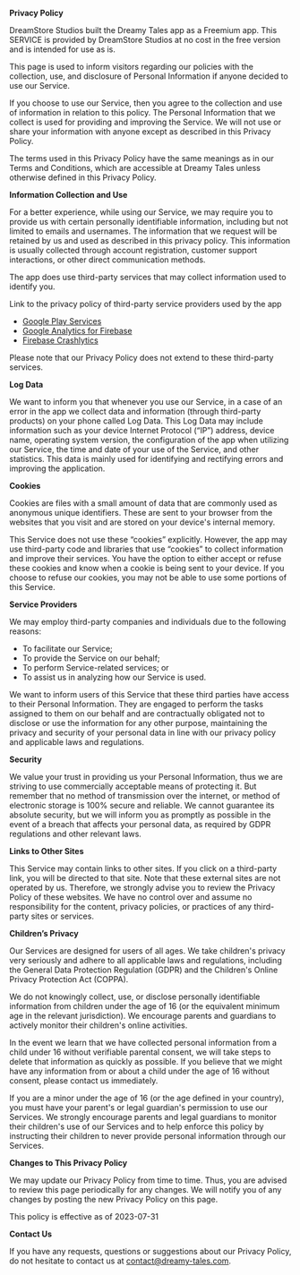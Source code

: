 **Privacy Policy**

DreamStore Studios built the Dreamy Tales app as a Freemium app. This SERVICE is provided by DreamStore Studios at no cost in the free version and is intended for use as is.

This page is used to inform visitors regarding our policies with the collection, use, and disclosure of Personal Information if anyone decided to use our Service.

If you choose to use our Service, then you agree to the collection and use of information in relation to this policy. The Personal Information that we collect is used for providing and improving the Service. We will not use or share your information with anyone except as described in this Privacy Policy.

The terms used in this Privacy Policy have the same meanings as in our Terms and Conditions, which are accessible at Dreamy Tales unless otherwise defined in this Privacy Policy.

**Information Collection and Use**

For a better experience, while using our Service, we may require you to provide us with certain personally identifiable information, including but not limited to emails and usernames. The information that we request will be retained by us and used as described in this privacy policy. This information is usually collected through account registration, customer support interactions, or other direct communication methods.

The app does use third-party services that may collect information used to identify you.

Link to the privacy policy of third-party service providers used by the app

* [Google Play Services](https://www.google.com/policies/privacy/)
* [Google Analytics for Firebase](https://firebase.google.com/policies/analytics)
* [Firebase Crashlytics](https://firebase.google.com/support/privacy/)

Please note that our Privacy Policy does not extend to these third-party services.

**Log Data**

We want to inform you that whenever you use our Service, in a case of an error in the app we collect data and information (through third-party products) on your phone called Log Data. This Log Data may include information such as your device Internet Protocol (“IP”) address, device name, operating system version, the configuration of the app when utilizing our Service, the time and date of your use of the Service, and other statistics. This data is mainly used for identifying and rectifying errors and improving the application.

**Cookies**

Cookies are files with a small amount of data that are commonly used as anonymous unique identifiers. These are sent to your browser from the websites that you visit and are stored on your device's internal memory.

This Service does not use these “cookies” explicitly. However, the app may use third-party code and libraries that use “cookies” to collect information and improve their services. You have the option to either accept or refuse these cookies and know when a cookie is being sent to your device. If you choose to refuse our cookies, you may not be able to use some portions of this Service.

**Service Providers**

We may employ third-party companies and individuals due to the following reasons:

*   To facilitate our Service;
*   To provide the Service on our behalf;
*   To perform Service-related services; or
*   To assist us in analyzing how our Service is used.

We want to inform users of this Service that these third parties have access to their Personal Information. They are engaged to perform the tasks assigned to them on our behalf and are contractually obligated not to disclose or use the information for any other purpose, maintaining the privacy and security of your personal data in line with our privacy policy and applicable laws and regulations.

**Security**

We value your trust in providing us your Personal Information, thus we are striving to use commercially acceptable means of protecting it. But remember that no method of transmission over the internet, or method of electronic storage is 100% secure and reliable. We cannot guarantee its absolute security, but we will inform you as promptly as possible in the event of a breach that affects your personal data, as required by GDPR regulations and other relevant laws.

**Links to Other Sites**

This Service may contain links to other sites. If you click on a third-party link, you will be directed to that site. Note that these external sites are not operated by us. Therefore, we strongly advise you to review the Privacy Policy of these websites. We have no control over and assume no responsibility for the content, privacy policies, or practices of any third-party sites or services.

**Children’s Privacy**

Our Services are designed for users of all ages. We take children's privacy very seriously and adhere to all applicable laws and regulations, including the General Data Protection Regulation (GDPR) and the Children's Online Privacy Protection Act (COPPA).

We do not knowingly collect, use, or disclose personally identifiable information from children under the age of 16 (or the equivalent minimum age in the relevant jurisdiction). We encourage parents and guardians to actively monitor their children's online activities.

In the event we learn that we have collected personal information from a child under 16 without verifiable parental consent, we will take steps to delete that information as quickly as possible. If you believe that we might have any information from or about a child under the age of 16 without consent, please contact us immediately.

If you are a minor under the age of 16 (or the age defined in your country), you must have your parent's or legal guardian's permission to use our Services. We strongly encourage parents and legal guardians to monitor their children's use of our Services and to help enforce this policy by instructing their children to never provide personal information through our Services.

**Changes to This Privacy Policy**

We may update our Privacy Policy from time to time. Thus, you are advised to review this page periodically for any changes. We will notify you of any changes by posting the new Privacy Policy on this page.

This policy is effective as of 2023-07-31

**Contact Us**

If you have any requests, questions or suggestions about our Privacy Policy, do not hesitate to contact us at contact@dreamy-tales.com.

